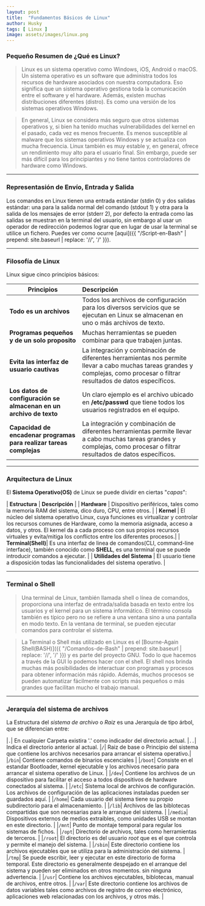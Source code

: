 ```yaml
---
layout: post
title:  "Fundamentos Básicos de Linux"
author: Husky
tags: [ Linux ]
image: assets/images/linux.png
---
```

### **Pequeño Resumen de ¿Qué es Linux?**

> Linux es un sistema operativo como Windows, iOS, Android o macOS. Un sistema operativo es un software que administra todos los recursos de hardware asociados con nuestra computadora. Eso significa que un sistema operativo gestiona toda la comunicación entre el software y el hardware. Además, existen muchas distribuciones diferentes (distro). Es como una versión de los sistemas operativos Windows.

> En general, Linux se considera más seguro que otros sistemas operativos y, si bien ha tenido muchas vulnerabilidades del kernel en el pasado, cada vez es menos frecuente. Es menos susceptible al malware que los sistemas operativos Windows y se actualiza con mucha frecuencia. Linux también es muy estable y, en general, ofrece un rendimiento muy alto para el usuario final. Sin embargo, puede ser más difícil para los principiantes y no tiene tantos controladores de hardware como Windows. 

* * *

### **Representasión de Envío, Entrada y Salida**

Los comandos en Linux tienen una entrada estándar (stdin 0) y dos salidas estándar: una para la salida normal del comando (stdout 1) y otra para la salida de los mensajes de error (stderr 2), por defecto la entrada como las salidas se muestran en la terminal del usuario, sin embargo al usar un operador de redirección podemos lograr que en lugar de usar la terminal se utilice un fichero. Puedes ver como ocurre [aqui]({{ "/Script-en-Bash" | prepend: site.baseurl | replace: '//', '/' }}).

* * *
### **Filosofía de Linux**

  Linux sigue cinco principios básicos:

| **Principios** | **Descripción**|
| -------------|:-------------- |
| **Todo es un archivos**| Todos los archivos de configuración para los diversos servicios que se ejecutan en Linux se almacenan en uno o más archivos de texto. |
| **Programas pequeños y de un solo proposito** | Muchas herramientas se pueden combinar para que trabajen juntas. |
| **Evita las interfaz de usuario cautivas** | La integración y combinación de diferentes herramientas nos permite llevar a cabo muchas tareas grandes y complejas, como procesar o filtrar resultados de datos específicos. |
| **Los datos de configuración se almacenan en un archivo de texto** | Un claro ejemplo es el archivo ubicado en **/etc/passwd** que tiene todos los usuarios registrados en el equipo. |
| **Capacidad de encadenar programas para realizar tareas complejas** | La integración y combinación de diferentes herramientas permite llevar a cabo muchas tareas grandes y complejas, como procesar o filtrar resultados de datos específicos. |

* * *

### **Arquitectura de Linux**

El **Sistema Operativo(OS)** de Linux se puede dividir en ciertas "*capas*":

| **Estructura**     | **Descripción**  |
| **Hardware**       | Dispositivo periféricos, tales como la memoria RAM del sistema, dico duro, CPU, entre otros. |
| **Kernel**         | El núcleo del sistema operativo Linux, cuya funciones es virtualizar y controlar los recursos comunes de Hardware, como la memoria asignada, acceso a datos, y otros. El kernel da a cada proceso con sus propios recursos virtuales y evita/mitiga los conflictos entre los diferentes procesos.|
| **Terminal(Shell)**| Es una interfaz de linea de comandos(CLI, command-line interface), también conocido como **SHELL**, es una terminal que se puede introducir comandos a ejecutar. |
| **Utilidades del Sistema** | El usuario tiene a disposición todas las funcionalidades del sistema operativo. |


* * *

### **Terminal o Shell**

> Una terminal de Linux, también llamada shell o línea de comandos, proporciona una interfaz de entrada/salida basada en texto entre los usuarios y el kernel para un sistema informático. El término consola también es típico pero no se refiere a una ventana sino a una pantalla en modo texto. En la ventana de terminal, se pueden ejecutar comandos para controlar el sistema.

> La Terminal o Shell más utilizado en Linux es el [Bourne-Again Shell(BASH)]({{ "/Comandos-de-Bash" | prepend: site.baseurl | replace: '//', '/' }}) y es parte del proyecto GNU. Todo lo que hacemos a través de la GUI lo podemos hacer con el shell. El shell nos brinda muchas más posibilidades de interactuar con programas y procesos para obtener información más rápido. Además, muchos procesos se pueden automatizar fácilmente con scripts más pequeños o más grandes que facilitan mucho el trabajo manual. 
* * *

### **Jerarquía del sistema de archivos**
 
La Estructura del *sistema de archivo* o *Raiz* es una Jerarquía de tipo árbol, que se diferencian entre:

|`.`| En cualquier Carpeta existira '.' como indicador del directorio actual.
|`..`| Indica el directorio anterior al actual.
|`/`| Raiz de base o Principio del sistema que contiene los archivos necesarios para arrancar el sistema operativo.|
|`/bin`| Contiene comandos de binarios escenciales  |
|`/boot`| Consiste en el estandar Bootloader, kernel ejecutable y los archivos necesario para arrancar el sistema operativo de Linux. |
|`/dev`| Contiene los archivos de un dispositivo para facilitar el acceso a todos dispositivos de hardware conectados al sistema. |
|`/etc`| Sistema local de archivos de configuración. Los archivos de configuración de las aplicaciones instaladas pueden ser guardados aquí. |
|`/home`| Cada usuario del sistema tiene su propio subdirectorio para el almacenamiento. |
|`/lib`| Archivos de las biblotecas compartidas que son necesarias para le arranque del sistema. |
|`/media`| Dispositivos externos de medios extraibles, como unidades USB se montan en este directorio. |
|`/mnt`| Punto de montaje temporal para regular los sistemas de fichos. |
|`/opt`| Directorio de archivos, tales como herramientas de terceros. |
|`/root`| El directorio es del usuario *root* que es el que controla y permite el manejo del sistema. |
|`/sbin`| Este directorio contiene los archivos ejecutables que se utiliza para la administración del sistema. |
|`/tmp`| Se puede escribir, leer y ejecutar en este directorio de forma temporal. Este directorio es generalmente despejado en el arranque del sistema y pueden ser eliminados en otros momentos. sin ninguna advertencia. |
|`/usr`| Contiene los archivos ejecutables, biblotecas, manual de archivos, entre otros. |
|`/var`| Este directorio contiene los archivos de datos variables tales como archivos de registro de correo electrónico, aplicaciones web relacionadas con los archivos, y otros más. |


